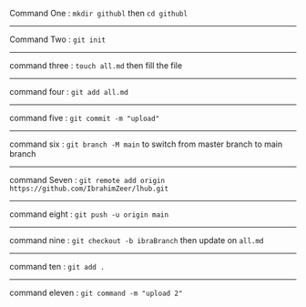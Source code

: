 Command One : `mkdir githubl` then `cd githubl`

---
Command Two : `git init`

--- 
command three : `touch all.md` then fill the file

---
command four : `git add all.md`

---
command five : `git commit -m "upload"`

---
command six : `git branch -M main` to switch from master branch to main branch

---
command Seven : `git remote add origin https://github.com/IbrahimZeer/lhub.git`

---
command eight : `git push -u origin main`

---
command nine : `git checkout -b ibraBranch` then update on `all.md`

---
command ten : `git add .`

---
command eleven : `git command -m "upload 2"`

